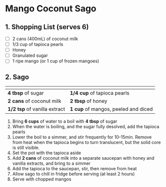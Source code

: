 # Mango Coconut Sago

## 1. Shopping List (serves 6)
- [ ] 2 cans (400mL) of coconut milk
- [ ] 1/3 cup of tapioca pearls
- [ ] Honey
- [ ] Granulated sugar
- [ ] 1 ripe mango (or 1 cup of frozen mangoes)

## 2. Sago
|<!-- -->|<!-- -->|
|---|---|
| **4 tbsp** of sugar | **1/4 cup** of tapioca pearls |
| **2 cans** of coconut milk | **2 tbsp** of honey |
| **1/2 tsp** of vanilla extract | **1 cup** of mangos, peeled and diced |

1. Bring **6 cups** of water to a boil with **4 tbsp** of sugar
2. When the water is boiling, and the sugar fully desolved, add the tapioca pearls
3. Lower the boil to a simmer, and stir frequently for 10-15min. Remove from heat when the tapioca begins to turn translucent, but the solid core is still visible.
4. Set the pot with the tapioca aside
5. Add **2 cans** of coconut milk into a separate saucepan with honey and vanilla extracts, and bring to a simmer
6. Add the tapioca to the saucepan, stir, then remove from heat
7. Allow sago to chill in fridge before serving (at least 2 hours)
8. Serve with chopped mangos